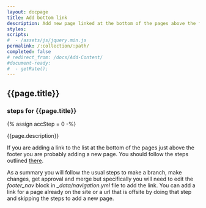 ```yaml
---
layout: docpage
title: Add bottom link
description: Add new page linked at the bottom of the pages above the footer
styles:
scripts:
#  - /assets/js/jquery.min.js
permalink: /:collection/:path/
completed: false
# redirect_from: /docs/Add-Content/
#document-ready:
#  - getRate();
---
```


## {{page.title}}

<h3 class="usa-sr-only">steps for {{page.title}}</h3>
{% assign accStep = 0 -%}

{{page.description}}

If you are adding a link to the list at the bottom of the pages just above the footer you are probably adding a new page.  You should follow the steps outlined [there]({{site.baseurl}}/docs/Add-Content/add-page).

As a summary you will follow the usual steps to make a branch, make changes, get approval and merge but specifically you will need to edit the *footer_nav* block in *_data/navigation.yml* file to add the link.  You can add a link for a page already on the site or a url that is offsite by doing that step and skipping the steps to add a new page.
